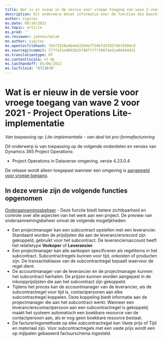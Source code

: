 ```yaml
---
title: Wat is er nieuw in de versie voor vroege toegang van wave 2 voor 2021 - Project Operations Lite-implementatie
description: Dit onderwerp bevat informatie over de functies die beschikbaar zijn in de versie voor vroege toegang van wave 2 voor 2021 van Project Operations Lite-implementatie.
author: sigitac
ms.date: 08/10/2021
ms.topic: article
ms.prod: ''
ms.reviewer: johnmichalak
ms.author: sigitac
ms.openlocfilehash: 7b5f3528e4b4e615b8e7f24bfd3702746fd584c9
ms.sourcegitcommit: 577fa51e0892625f98f17ff39874ed1a09444421
ms.translationtype: HT
ms.contentlocale: nl-NL
ms.lasthandoff: 05/06/2022
ms.locfileid: "8723670"
---
```

# <a name="whats-new-2021-wave-2-early-access---project-operations-lite-deployment"></a>Wat is er nieuw in de versie voor vroege toegang van wave 2 voor 2021 - Project Operations Lite-implementatie

_Van toepassing op: Lite-implementatie - van deal tot pro-formafacturering_

Dit onderwerp is van toepassing op de volgende onderdelen en versies van Dynamics 365 Project Operations:

  - Project Operations in Dataverse-omgeving, versie 4.23.0.4

De release wordt alleen toegepast wanneer een omgeving is [aangemeld voor vroege toegang](/power-platform/admin/opt-in-early-access-updates#how-to-enable-early-access-updates).

## <a name="features-included-in-this-release"></a>In deze versie zijn de volgende functies opgenomen

[Onderaannemingsbeheer](/dynamics365/project-operations/pro/subcontracting/managing-subcontracts-overview) - Deze functie biedt betere zichtbaarheid en controle over alle aspecten van het werk aan een project. De preview van onderaannemingsbeheer omvat de volgende mogelijkheden:

  - Een projectmanager kan een subcontract opstellen met een leverancier. Standaard worden de prijslijsten die aan de leveranciersrecord zijn gekoppeld, gebruikt voor het subcontract. De leveranciersaccount heeft het relatietype **Verkoper** of **Leverancier**.
  - Een projectmanager kan alle aankopen specificeren als regelitems in het subcontract. Subcontractregels kunnen voor tijd, onkosten of producten zijn. De transactieklasse van de subcontractregel bepaalt waarvoor de regel dient.
  - De accountmanager van de leverancier en de projectmanager kunnen het subcontract herhalen. De prijzen kunnen worden aangepast in de inkoopprijslijsten die aan het subcontract zijn gekoppeld.
  - Tijdens het proces kan de accountmanager van de leverancier, als de subcontractregel voor tijd is, contactpersonen aan elke subcontractregel koppelen. Deze koppeling biedt informatie aan de projectmanager die aan het subcontract werkt. Wanneer een leverancierscontactpersoon aan een subcontractregel is gekoppeld, maakt het systeem automatisch een boekbare resource van de contactpersoon aan, als er nog geen boekbare resource bestaat.
  - De factureringsmethode op elke subcontractregel kan Vaste prijs of Tijd en materiaal zijn. Voor subcontractregels met een vaste prijs wordt een op mijlpalen gebaseerd factuurschema ingesteld.
